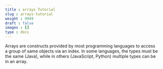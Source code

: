 ```yaml
---
title : arrays Tutorial
slug : arrays-tutorial
weight : 9949
draft : false
images : []
type : docs
---
```


Arrays are constructs provided by most programming languages to access a group of same objects via an index. In some languages, the types must be the same (Java), while in others (JavaScript, Python) multiple types can be in an array. 

